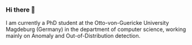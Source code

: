### Hi there 👋

I am currently a PhD student at the Otto-von-Guericke University Magdeburg (Germany) in the department of computer science, working mainly on Anomaly and Out-of-Distribution detection. 

<!--
**kkirchheim/kkirchheim** is a ✨ _special_ ✨ repository because its `README.md` (this file) appears on your GitHub profile.

Here are some ideas to get you started:

- 🔭 I’m currently working on ...
- 🌱 I’m currently learning ...
- 👯 I’m looking to collaborate on ...
- 🤔 I’m looking for help with ...
- 💬 Ask me about ...
- 📫 How to reach me: ...
- 😄 Pronouns: ...
- ⚡ Fun fact: ...
-->
